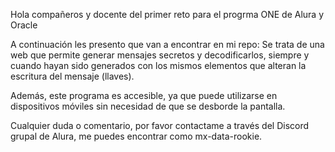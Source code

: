 Hola compañeros y docente del primer reto para el progrma ONE de Alura y Oracle

A continuación les presento que van a encontrar en mi repo:
Se trata de una web que permite generar mensajes secretos y decodificarlos,
siempre y cuando hayan sido generados con los mismos elementos que alteran
la escritura del mensaje (llaves).

Además, este programa es accesible, ya que puede utilizarse en dispositivos
móviles sin necesidad de que se desborde la pantalla.

Cualquier duda o comentario, por favor contactame a través del Discord
grupal de Alura, me puedes encontrar como mx-data-rookie.
